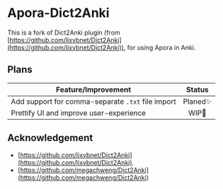 # Apora-Dict2Anki

This is a fork of Dict2Anki plugin (from [https://github.com/lixvbnet/Dict2Anki](https://github.com/lixvbnet/Dict2Anki)), for using Apora in Anki.

## Plans

| Feature/Improvement                               |  Status  |
| ------------------------------------------------- | :------: |
| Add support for comma-separate `.txt` file import | Planed✨ |
| Prettify UI and improve user-experience           |  WIP🔨   |

## Acknowledgement

- [https://github.com/lixvbnet/Dict2Anki](https://github.com/lixvbnet/Dict2Anki).
- [https://github.com/megachweng/Dict2Anki](https://github.com/megachweng/Dict2Anki)
